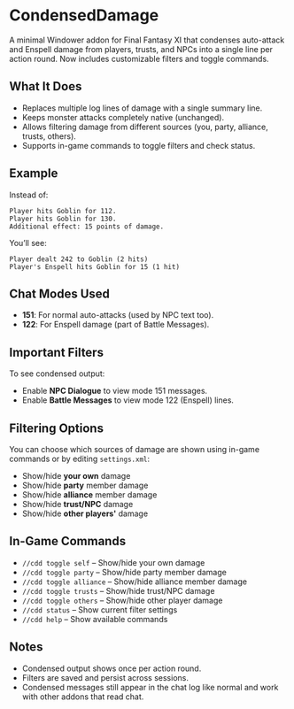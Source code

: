 # CondensedDamage
A minimal Windower addon for Final Fantasy XI that condenses auto-attack and Enspell damage from players, trusts, and NPCs into a single line per action round. Now includes customizable filters and toggle commands.

## What It Does
- Replaces multiple log lines of damage with a single summary line.
- Keeps monster attacks completely native (unchanged).
- Allows filtering damage from different sources (you, party, alliance, trusts, others).
- Supports in-game commands to toggle filters and check status.

## Example
Instead of:
```
Player hits Goblin for 112.
Player hits Goblin for 130.
Additional effect: 15 points of damage.
```
You’ll see:
```
Player dealt 242 to Goblin (2 hits)
Player's Enspell hits Goblin for 15 (1 hit)
```

## Chat Modes Used
- **151**: For normal auto-attacks (used by NPC text too).
- **122**: For Enspell damage (part of Battle Messages).

## Important Filters
To see condensed output:
- Enable **NPC Dialogue** to view mode 151 messages.
- Enable **Battle Messages** to view mode 122 (Enspell) lines.

## Filtering Options
You can choose which sources of damage are shown using in-game commands or by editing `settings.xml`:

- Show/hide **your own** damage
- Show/hide **party** member damage
- Show/hide **alliance** member damage
- Show/hide **trust/NPC** damage
- Show/hide **other players'** damage

## In-Game Commands
- `//cdd toggle self` – Show/hide your own damage
- `//cdd toggle party` – Show/hide party member damage
- `//cdd toggle alliance` – Show/hide alliance member damage
- `//cdd toggle trusts` – Show/hide trust/NPC damage
- `//cdd toggle others` – Show/hide other player damage
- `//cdd status` – Show current filter settings
- `//cdd help` – Show available commands

## Notes
- Condensed output shows once per action round.
- Filters are saved and persist across sessions.
- Condensed messages still appear in the chat log like normal and work with other addons that read chat.
